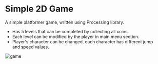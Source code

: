 # Simple 2D Game
A simple platformer game, written using Processing library.
* Has 5 levels that can be completed by collecting all coins.
* Each level can be modified by the player in main menu section.
* Player's character can be changed, each character has different jump and speed values. 

![game](https://user-images.githubusercontent.com/75906786/114900641-be112680-9e1c-11eb-9f9b-04b83e5c7ca3.gif)
